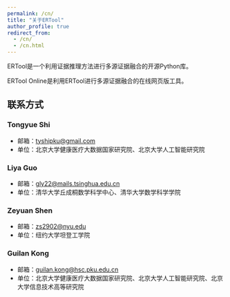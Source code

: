 ```yaml
---
permalink: /cn/
title: "关于ERTool"
author_profile: true
redirect_from: 
  - /cn/
  - /cn.html
---
```

ERTool是一个利用证据推理方法进行多源证据融合的开源Python库。

ERTool Online是利用ERTool进行多源证据融合的在线网页版工具。

## 联系方式

### Tongyue Shi
* 邮箱：tyshipku@gmail.com
* 单位：北京大学健康医疗大数据国家研究院、北京大学人工智能研究院
### Liya Guo
* 邮箱：gly22@mails.tsinghua.edu.cn
* 单位：清华大学丘成桐数学科学中心、清华大学数学科学学院
### Zeyuan Shen
* 邮箱：zs2902@nyu.edu
* 单位：纽约大学坦登工学院
### Guilan Kong
* 邮箱：guilan.kong@hsc.pku.edu.cn
* 单位：北京大学健康医疗大数据国家研究院、北京大学人工智能研究院、北京大学信息技术高等研究院